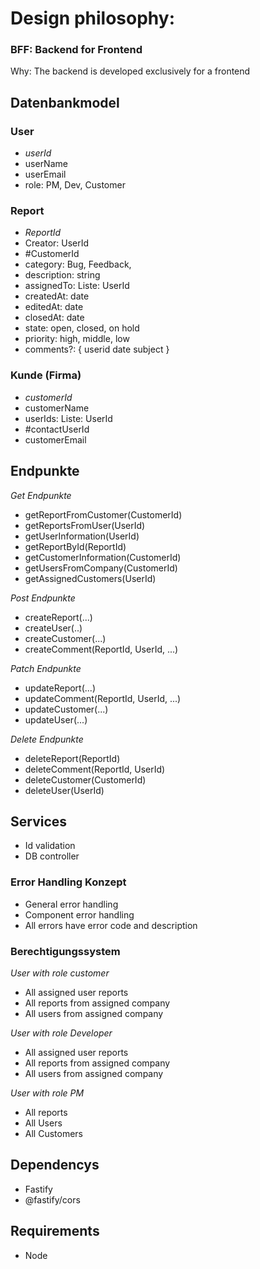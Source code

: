# Design philosophy:
### BFF: Backend for Frontend
Why: The backend is developed exclusively for a frontend 

## Datenbankmodel 
### User
- *userId* 
- userName
- userEmail
- role: PM, Dev, Customer

### Report
- *ReportId*
- Creator: UserId
- #CustomerId
- category: Bug, Feedback, 
- description: string
- assignedTo: Liste: UserId
- createdAt: date
- editedAt: date
- closedAt: date
- state: open, closed, on hold
- priority: high, middle, low
- comments?: {
                userid
                date
                subject
            }

### Kunde (Firma)
- *customerId*
- customerName
- userIds: Liste: UserId
- #contactUserId
- customerEmail


## Endpunkte
*Get Endpunkte*
- getReportFromCustomer(CustomerId)
- getReportsFromUser(UserId)
- getUserInformation(UserId)
- getReportById(ReportId)
- getCustomerInformation(CustomerId)
- getUsersFromCompany(CustomerId)
- getAssignedCustomers(UserId)

*Post Endpunkte*
- createReport(...)
- createUser(..)
- createCustomer(...)
- createComment(ReportId, UserId, ...)

*Patch Endpunkte*
- updateReport(...)
- updateComment(ReportId, UserId, ...)
- updateCustomer(...)
- updateUser(...)

*Delete Endpunkte*
- deleteReport(ReportId)
- deleteComment(ReportId, UserId)
- deleteCustomer(CustomerId)
- deleteUser(UserId)


## Services
- Id validation
- DB controller

### Error Handling Konzept
- General error handling 
- Component error handling 
- All errors have error code and description 

### Berechtigungssystem 
*User with role customer*
- All assigned user reports 
- All reports from assigned company 
- All users from assigned company 

*User with role Developer*
- All assigned user reports
- All reports from assigned company
- All users from assigned company

*User with role PM*
- All reports
- All Users
- All Customers

## Dependencys 
- Fastify
- @fastify/cors

## Requirements
- Node

